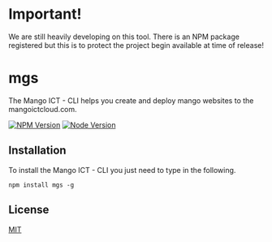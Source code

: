 # Important!

We are still heavily developing on this tool. There is an NPM package registered but this is to protect the project begin available at time of release!

# mgs
The Mango ICT - CLI helps you create and deploy mango websites to the mangoictcloud.com.

[![NPM Version][npm-image]][npm-url]
[![Node Version][node-image]][node-url]
  
## Installation
To install the Mango ICT - CLI you just need to type in the following.

```
npm install mgs -g
```


## License

  [MIT](LICENSE)
  
[npm-image]: https://img.shields.io/badge/npm-v2.7.4-brightgreen.svg
[npm-url]: https://npmjs.org/package/mgs
[node-image]: https://img.shields.io/badge/node-v0.12.2-brightgreen.svg
[node-url]: https://npmjs.org/package/mgs
